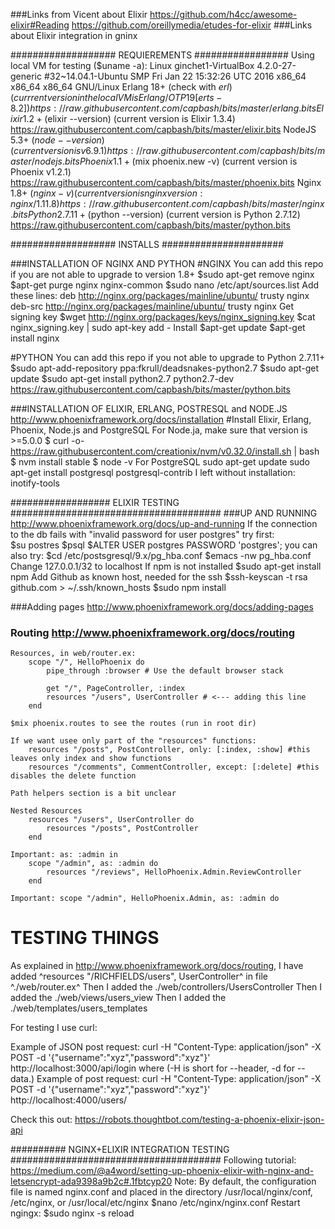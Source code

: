 ###Links from Vicent about Elixir
    https://github.com/h4cc/awesome-elixir#Reading
    https://github.com/oreillymedia/etudes-for-elixir
###Links about Elixir integration in gninx


###################    REQUIEREMENTS    #################
Using local VM for testing ($uname -a): Linux ginchet1-VirtualBox 4.2.0-27-generic #32~14.04.1-Ubuntu SMP Fri Jan 22 15:32:26 UTC 2016 x86_64 x86_64 x86_64 GNU/Linux
Erlang 18+ (check with $erl) (currrent version in the local VM is Erlang/OTP 19 [erts-8.2] ) https://raw.githubusercontent.com/capbash/bits/master/erlang.bits
Elixir 1.2+ ($elixir --version) (current version is Elixir 1.3.4) https://raw.githubusercontent.com/capbash/bits/master/elixir.bits
NodeJS 5.3+ ($node --version) (current version is v6.9.1) https://raw.githubusercontent.com/capbash/bits/master/nodejs.bits
Phoenix 1.1+ ($mix phoenix.new -v) (current version is Phoenix v1.2.1) https://raw.githubusercontent.com/capbash/bits/master/phoenix.bits
Nginx 1.8+ ($nginx -v) (current version is nginx version: nginx/1.11.8) https://raw.githubusercontent.com/capbash/bits/master/nginx.bits
Python 2.7.11+ ($python --version) (current version is Python 2.7.12) https://raw.githubusercontent.com/capbash/bits/master/python.bits


###################    INSTALLS    ######################

###INSTALLATION OF NGINX AND PYTHON
#NGINX
You can add this repo if you are not able to upgrade to version 1.8+
    $sudo apt-get remove nginx
    $apt-get purge nginx nginx-common
    $sudo nano /etc/apt/sources.list
    Add these lines:
        deb http://nginx.org/packages/mainline/ubuntu/ trusty nginx
        deb-src http://nginx.org/packages/mainline/ubuntu/ trusty nginx
Get signing key
    $wget http://nginx.org/packages/keys/nginx_signing.key
    $cat nginx_signing.key | sudo apt-key add - 
Install
    $apt-get update
    $apt-get install nginx
    
#PYTHON
You can add this repo if you not able to upgrade to Python 2.7.11+
    $sudo apt-add-repository ppa:fkrull/deadsnakes-python2.7
    $sudo apt-get update
    $sudo apt-get install python2.7 python2.7-dev
    https://raw.githubusercontent.com/capbash/bits/master/python.bits
    
###INSTALLATION OF ELIXIR, ERLANG, POSTRESQL and NODE.JS http://www.phoenixframework.org/docs/installation
#Install Elixir, Erlang, Phoenix, Node.js and PostgreSQL
    For Node.ja, make sure that version is >=5.0.0
        $ curl -o- https://raw.githubusercontent.com/creationix/nvm/v0.32.0/install.sh | bash
        $ nvm install stable
        $ node -v
    For PostgreSQL
        sudo apt-get update
        sudo apt-get install postgresql postgresql-contrib
I left without installation: inotify-tools 

##################    ELIXIR TESTING    ######################################
###UP AND RUNNING http://www.phoenixframework.org/docs/up-and-running
If the connection to the db fails with "invalid password for user postgres"
    try first:  
                $su postres
                $psql
                $ALTER USER postgres PASSWORD 'postgres';
    you can also try:
                $cd /etc/postsgresql/9.x/pg_hba.conf
                $emacs -nw pg_hba.conf
                Change 127.0.0.1/32 to localhost
If npm is not installed
    $sudo apt-get install npm
    Add Github as known host, needed for the ssh
    $ssh-keyscan -t rsa github.com > ~/.ssh/known_hosts
    $sudo npm install
    

###Adding pages http://www.phoenixframework.org/docs/adding-pages

### Routing http://www.phoenixframework.org/docs/routing
    Resources, in web/router.ex:
        scope "/", HelloPhoenix do
            pipe_through :browser # Use the default browser stack

            get "/", PageController, :index
            resources "/users", UserController # <--- adding this line
        end
        
    $mix phoenix.routes to see the routes (run in root dir)
    
    If we want usee only part of the "resources" functions:
        resources "/posts", PostController, only: [:index, :show] #this leaves only index and show functions
        resources "/comments", CommentController, except: [:delete] #this disables the delete function
        
    Path helpers section is a bit unclear
    
    Nested Resources
        resources "/users", UserController do
            resources "/posts", PostController
        end
        
    Important: as: :admin in
        scope "/admin", as: :admin do
            resources "/reviews", HelloPhoenix.Admin.ReviewController
        end

    Important: scope "/admin", HelloPhoenix.Admin, as: :admin do
     
# TESTING THINGS
As explained in http://www.phoenixframework.org/docs/routing, I have added ^resources "/RICHFIELDS/users", UserController^ in file ^./web/router.ex^
Then I added the ./web/controllers/UsersController
Then I added the ./web/views/users_view
Then I added the ./web/templates/users_templates

For testing I use curl:

Example of JSON post request: curl -H "Content-Type: application/json" -X POST -d '{"username":"xyz","password":"xyz"}' http://localhost:3000/api/login
    where (-H is short for --header, -d for --data.)
Example of post request: curl -H "Content-Type: application/json" -X POST -d '{"username":"xyz","password":"xyz"}' http://localhost:4000/users/


Check this out: https://robots.thoughtbot.com/testing-a-phoenix-elixir-json-api


##########    NGINX+ELIXIR INTEGRATION TESTING    ######################################
Following tutorial: https://medium.com/@a4word/setting-up-phoenix-elixir-with-nginx-and-letsencrypt-ada9398a9b2c#.1fbtcyp20
Note: By default, the configuration file is named nginx.conf and placed in the directory /usr/local/nginx/conf, /etc/nginx, or /usr/local/etc/nginx
    $nano /etc/nginx/nginx.conf
Restart ngingx: $sudo nginx -s reload 



    
    
